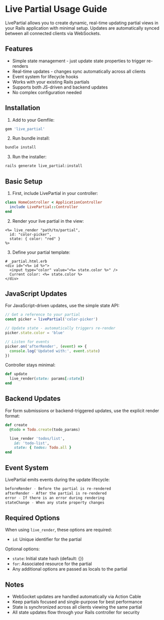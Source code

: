# Live Partial Usage Guide

LivePartial allows you to create dynamic, real-time updating partial views in your Rails application with minimal setup. Updates are automatically synced between all connected clients via WebSockets.

## Features
- Simple state management - just update state properties to trigger re-renders
- Real-time updates - changes sync automatically across all clients
- Event system for lifecycle hooks
- Works with your existing Rails partials
- Supports both JS-driven and backend updates
- No complex configuration needed

## Installation

1. Add to your Gemfile:
```ruby
gem 'live_partial'
```

2. Run bundle install:
```bash
bundle install
```

3. Run the installer:
```bash
rails generate live_partial:install
```


## Basic Setup

1. First, include LivePartial in your controller:

```ruby
class HomeController < ApplicationController
  include LivePartial::Controller
end
```

2. Render your live partial in the view:

```erb
<%= live_render "path/to/partial",
  id: "color-picker",
  state: { color: "red" }
%>
```

3. Define your partial template:

```erb
# _partial.html.erb
<div id="<%= id %>">
  <input type="color" value="<%= state.color %>" />
  Current color: <%= state.color %>
</div>
```

## JavaScript Updates

For JavaScript-driven updates, use the simple state API:

```javascript
// Get a reference to your partial
const picker = livePartial('color-picker')

// Update state - automatically triggers re-render
picker.state.color = 'blue'

// Listen for events
picker.on('afterRender', (event) => {
  console.log('Updated with:', event.state)
})
```

Controller stays minimal:
```ruby
def update
  live_render(state: params[:state])
end
```

## Backend Updates

For form submissions or backend-triggered updates, use the explicit render format:

```ruby
def create
  @todo = Todo.create(todo_params)

  live_render 'todos/list',
    id: 'todo-list',
    state: { todos: Todo.all }
end
```

## Event System

LivePartial emits events during the update lifecycle:

```javascript
beforeRender - Before the partial is re-rendered
afterRender - After the partial is re-rendered
error - If there is an error during rendering
stateChange - When any state property changes
```

## Required Options

When using `live_render`, these options are required:
- `id`: Unique identifier for the partial

Optional options:
- `state`: Initial state hash (default: {})
- `for`: Associated resource for the partial
- Any additional options are passed as locals to the partial

## Notes
- WebSocket updates are handled automatically via Action Cable
- Keep partials focused and single-purpose for best performance
- State is synchronized across all clients viewing the same partial
- All state updates flow through your Rails controller for security
